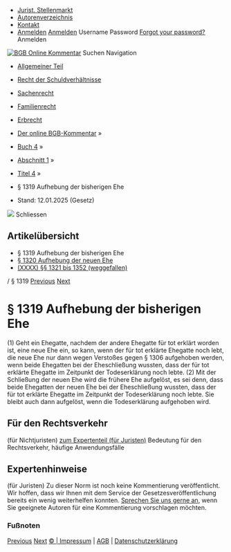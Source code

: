   * [Jurist. Stellenmarkt](https://bgb.kommentar.de/Buch-4/Abschnitt-1/Titel-4/</job-board> "Jurist. Stellenmarkt")
  * [Autorenverzeichnis](https://bgb.kommentar.de/Buch-4/Abschnitt-1/Titel-4/</Autorenverzeichnis> "Autorenverzeichnis")
  * [Kontakt](https://bgb.kommentar.de/Buch-4/Abschnitt-1/Titel-4/</Kontakt>)
  * [Anmelden](https://bgb.kommentar.de/Buch-4/Abschnitt-1/Titel-4/<#login> "show login form") [Anmelden](https://bgb.kommentar.de/Buch-4/Abschnitt-1/Titel-4/<#> "hide login form") Username Password
[Forgot your password?](https://bgb.kommentar.de/Buch-4/Abschnitt-1/Titel-4/</user/forgotpassword>) Anmelden 


[![BGB Online Kommentar](https://bgb.kommentar.de/extension/bgb/design/bgb/images/logo.png)](https://bgb.kommentar.de/Buch-4/Abschnitt-1/Titel-4/</> "BGB Online Kommentar")
Suchen
Navigation
  * [Allgemeiner Teil](https://bgb.kommentar.de/Buch-4/Abschnitt-1/Titel-4/</Buch-1>)
  * [Recht der Schuldverhältnisse](https://bgb.kommentar.de/Buch-4/Abschnitt-1/Titel-4/</Buch-2>)
  * [Sachenrecht](https://bgb.kommentar.de/Buch-4/Abschnitt-1/Titel-4/</Buch-3>)
  * [Familienrecht](https://bgb.kommentar.de/Buch-4/Abschnitt-1/Titel-4/</Buch-4>)
  * [Erbrecht](https://bgb.kommentar.de/Buch-4/Abschnitt-1/Titel-4/</Buch-5>)


  * [Der online BGB-Kommentar](https://bgb.kommentar.de/Buch-4/Abschnitt-1/Titel-4/</>) »
  * [Buch 4](https://bgb.kommentar.de/Buch-4/Abschnitt-1/Titel-4/</Buch-4>) »
  * [Abschnitt 1](https://bgb.kommentar.de/Buch-4/Abschnitt-1/Titel-4/</Buch-4/Abschnitt-1>) »
  * [Titel 4](https://bgb.kommentar.de/Buch-4/Abschnitt-1/Titel-4/</Buch-4/Abschnitt-1/Titel-4>) »
  * § 1319 Aufhebung der bisherigen Ehe 
  * Stand: 12.01.2025 (Gesetz) 


![](https://vg01.met.vgwort.de/na/1c9909529ead4f509072c06d9081a7d5)
Schliessen 
## Artikelübersicht
  * § 1319 Aufhebung der bisherigen Ehe 
  * [ § 1320 Aufhebung der neuen Ehe ](https://bgb.kommentar.de/Buch-4/Abschnitt-1/Titel-4/</Buch-4/Abschnitt-1/Titel-4/Aufhebung-der-neuen-Ehe>)
  * [ (XXXX) §§ 1321 bis 1352 (weggefallen) ](https://bgb.kommentar.de/Buch-4/Abschnitt-1/Titel-4/</Buch-4/Abschnitt-1/Titel-4/weggefallen>)


/ § 1319 
[Previous](https://bgb.kommentar.de/Buch-4/Abschnitt-1/Titel-4/</Buch-4/Abschnitt-1/Titel-3/Folgen-der-Aufhebung> "§ 1318 Folgen der Aufhebung") [Next](https://bgb.kommentar.de/Buch-4/Abschnitt-1/Titel-4/</Buch-4/Abschnitt-1/Titel-4/Aufhebung-der-neuen-Ehe> "§ 1320 Aufhebung der neuen Ehe")
# § 1319 Aufhebung der bisherigen Ehe
(1) Geht ein Ehegatte, nachdem der andere Ehegatte für tot erklärt worden ist, eine neue Ehe ein, so kann, wenn der für tot erklärte Ehegatte noch lebt, die neue Ehe nur dann wegen Verstoßes gegen § 1306 aufgehoben werden, wenn beide Ehegatten bei der Eheschließung wussten, dass der für tot erklärte Ehegatte im Zeitpunkt der Todeserklärung noch lebte.
(2) Mit der Schließung der neuen Ehe wird die frühere Ehe aufgelöst, es sei denn, dass beide Ehegatten der neuen Ehe bei der Eheschließung wussten, dass der für tot erklärte Ehegatte im Zeitpunkt der Todeserklärung noch lebte. Sie bleibt auch dann aufgelöst, wenn die Todeserklärung aufgehoben wird.
## Für den Rechtsverkehr 
(für Nichtjuristen)
[zum Expertenteil (für Juristen)](https://bgb.kommentar.de/Buch-4/Abschnitt-1/Titel-4/<#expertenhinweise>)
Bedeutung für den Rechtsverkehr, häufige Anwendungsfälle
## Expertenhinweise
(für Juristen)
Zu dieser Norm ist noch keine Kommentierung veröffentlicht. Wir hoffen, dass wir Ihnen mit dem Service der Gesetzesveröffentlichung bereits ein wenig weiterhelfen konnten. [Sprechen Sie uns gerne an](https://bgb.kommentar.de/Buch-4/Abschnitt-1/Titel-4/</Kontakt>), wenn Sie geeignete Autoren für eine Kommentierung vorschlagen möchten. 
### Fußnoten
[Previous](https://bgb.kommentar.de/Buch-4/Abschnitt-1/Titel-4/</Buch-4/Abschnitt-1/Titel-3/Folgen-der-Aufhebung> "§ 1318 Folgen der Aufhebung") [Next](https://bgb.kommentar.de/Buch-4/Abschnitt-1/Titel-4/</Buch-4/Abschnitt-1/Titel-4/Aufhebung-der-neuen-Ehe> "§ 1320 Aufhebung der neuen Ehe")
[© | Impressum](https://bgb.kommentar.de/Buch-4/Abschnitt-1/Titel-4/</Kontakt>) | [AGB](https://bgb.kommentar.de/Buch-4/Abschnitt-1/Titel-4/</AGB>) | [Datenschutzerklärung](https://bgb.kommentar.de/Buch-4/Abschnitt-1/Titel-4/</Datenschutzerklaerung-fuer-Leser>)
